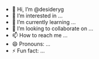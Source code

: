 - 👋 Hi, I’m @desideryg
- 👀 I’m interested in ...
- 🌱 I’m currently learning ...
- 💞️ I’m looking to collaborate on ...
- 📫 How to reach me ...
- 😄 Pronouns: ...
- ⚡ Fun fact: ...

<!---
desideryg/desideryg is a ✨ special ✨ repository because its `README.md` (this file) appears on your GitHub profile.
You can click the Preview link to take a look at your changes.
--->
